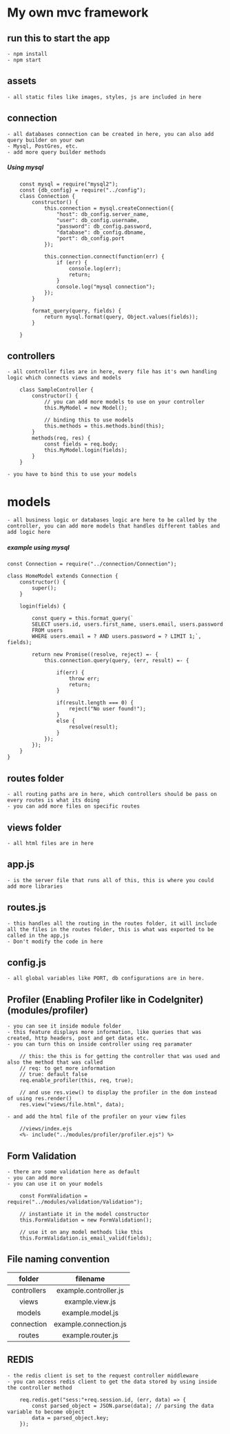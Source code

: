 # My own mvc framework

## run this to start the app
	- npm install
	- npm start
## assets 
	- all static files like images, styles, js are included in here

## connection
	- all databases connection can be created in here, you can also add query builder on your own
	- Mysql, PostGres, etc.
	- add more query builder methods
##### Using mysql
```
	const mysql = require("mysql2");
	const {db_config} = require("../config");
	class Connection {
		constructor() {
			this.connection = mysql.createConnection({
				"host": db_config.server_name,
				"user": db_config.username,
				"password": db_config.password,
				"database": db_config.dbname,
				"port": db_config.port
			});

			this.connection.connect(function(err) {
				if (err) {
					console.log(err);
					return;
				}
				console.log("mysql connection");
			});
		}

		format_query(query, fields) {
			return mysql.format(query, Object.values(fields));
		}
		
	}
```

## controllers
	- all controller files are in here, every file has it's own handling logic which connects views and models
```
	class SampleController {
		constructor() {
			// you can add more models to use on your controller
			this.MyModel = new Model();

			// binding this to use models
			this.methods = this.methods.bind(this);
		}
		methods(req, res) {
			const fields = req.body;
			this.MyModel.login(fields);
		}
	}
```
	- you have to bind this to use your models

# models
	- all business logic or databases logic are here to be called by the controller, you can add more models that handles different tables and add logic here
##### example using mysql
```
const Connection = require("../connection/Connection");

class HomeModel extends Connection {
	constructor() {
		super();
	}
	
	login(fields) {

		const query = this.format_query(`
		SELECT users.id, users.first_name, users.email, users.password
		FROM users
		WHERE users.email = ? AND users.password = ? LIMIT 1;`, fields);

		return new Promise((resolve, reject) =- {
			this.connection.query(query, (err, result) =- {

				if(err) {
					throw err;
					return;
				}

				if(result.length === 0) {
					reject("No user found!");
				}
				else {
					resolve(result);
				}
			});
		});
	}
}

```
	

## routes folder
	- all routing paths are in here, which controllers should be pass on every routes is what its doing
	- you can add more files on specific routes

## views folder
	- all html files are in here

## app.js
	- is the server file that runs all of this, this is where you could add more libraries

## routes.js
	- this handles all the routing in the routes folder, it will include all the files in the routes folder, this is what was exported to be called in the app,js
	- Don't modify the code in here

## config.js
	- all global variables like PORT, db configurations are in here.

## Profiler (Enabling Profiler like in CodeIgniter) (modules/profiler)
	- you can see it inside module folder
	- this feature displays more information, like queries that was created, http headers, post and get datas etc.
	- you can turn this on inside controller using req paramater
```
	// this: the this is for getting the controller that was used and also the method that was called
	// req: to get more information 
	// true: default false
	req.enable_profiler(this, req, true);

	// and use res.view() to display the profiler in the dom instead of using res.render()
	res.view("views/file.html", data);
```
	- and add the html file of the profiler on your view files
```
	//views/index.ejs
	<%- include("../modules/profiler/profiler.ejs") %>
```

## Form Validation
	- there are some validation here as default
	- you can add more
	- you can use it on your models
```
	const FormValidation = require("../modules/validation/Validation");

	// instantiate it in the model constructor
	this.FormValidation = new FormValidation();

	// use it on any model methods like this
	this.FormValidation.is_email_valid(fields);
```
## File naming convention
| folder	  | filename			  |
| :---------: | :-------------------: |
| controllers | example.controller.js |
| views	 	  | example.view.js 	  |
| models 	  | example.model.js 	  |
| connection  | example.connection.js |
| routes 	  | example.router.js     |

## REDIS
	- the redis client is set to the request controller middleware 
	- you can access redis client to get the data stored by using inside the controller method
``` 
	req.redis.get("sess:"+req.session.id, (err, data) => {
		const parsed_object = JSON.parse(data); // parsing the data variable to become object
		data = parsed_object.key;
	});
```